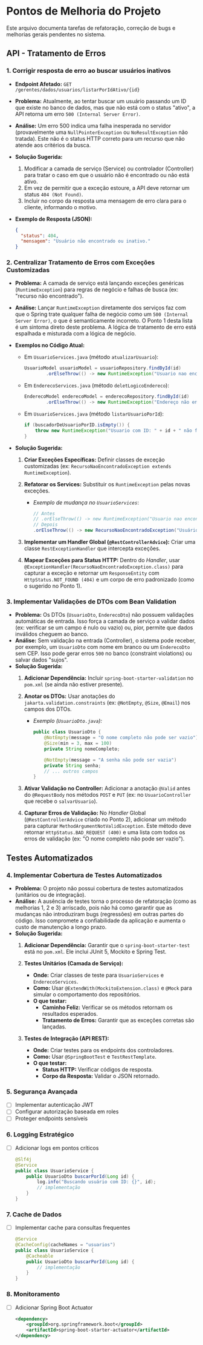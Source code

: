 # Pontos de Melhoria do Projeto

Este arquivo documenta tarefas de refatoração, correção de bugs e melhorias gerais pendentes no sistema.

## API - Tratamento de Erros

### 1. Corrigir resposta de erro ao buscar usuários inativos

- **Endpoint Afetado:** `GET /gerentes/dados/usuarios/listarPorIdAtivo/{id}`
- **Problema:** Atualmente, ao tentar buscar um usuário passando um ID que existe no banco de dados, mas que não está com o status "ativo", a API retorna um erro `500 (Internal Server Error)`.
- **Análise:** Um erro 500 indica uma falha inesperada no servidor (provavelmente uma `NullPointerException` ou `NoResultException` não tratada). Este não é o status HTTP correto para um recurso que não atende aos critérios da busca.
- **Solução Sugerida:**
    1.  Modificar a camada de serviço (Service) ou controlador (Controller) para tratar o caso em que o usuário não é encontrado ou não está ativo.
    2.  Em vez de permitir que a exceção estoure, a API deve retornar um status `404 (Not Found)`.
    3.  Incluir no corpo da resposta uma mensagem de erro clara para o cliente, informando o motivo.

- **Exemplo de Resposta (JSON):**
    ```json
    {
      "status": 404,
      "mensagem": "Usuário não encontrado ou inativo."
    }
    ```


### 2. Centralizar Tratamento de Erros com Exceções Customizadas

- **Problema:** A camada de serviço está lançando exceções genéricas (`RuntimeException`) para regras de negócio e falhas de busca (ex: "recurso não encontrado").
- **Análise:** Lançar `RuntimeException` diretamente dos serviços faz com que o Spring trate qualquer falha de negócio como um `500 (Internal Server Error)`, o que é semanticamente incorreto. O Ponto 1 desta lista é um sintoma direto deste problema. A lógica de tratamento de erro está espalhada e misturada com a lógica de negócio.
- **Exemplos no Código Atual:**
    - Em `UsuarioServices.java` (método `atualizarUsuario`):
      ```java
      UsuarioModel usuarioModel = usuarioRepository.findById(id)
              .orElseThrow(() -> new RuntimeException("Usuario nao encontrado"));
      ```

    - Em `EnderecoServices.java` (método `deletLogicoEndereco`):
      ```java
      EnderecoModel enderecoModel = enderecoRepository.findById(id)
              .orElseThrow(() -> new RuntimeException("Endereço não encontrado"));
      ```

    - Em `UsuarioServices.java` (método `listarUsuarioPorId`):
      ```java
      if (buscadorDeUsuarioPorID.isEmpty()) {
          throw new RuntimeException("Usuario com ID: " + id + " não foi encontrado");
      }
      ```

- **Solução Sugerida:**
    1.  **Criar Exceções Específicas:** Definir classes de exceção customizadas (ex: `RecursoNaoEncontradoException extends RuntimeException`).
    2.  **Refatorar os Services:** Substituir os `RuntimeException` pelas novas exceções.
        - *Exemplo de mudança no `UsuarioServices`*:
          ```java
          // Antes
          // .orElseThrow(() -> new RuntimeException("Usuario nao encontrado"));
          // Depois
          .orElseThrow(() -> new RecursoNaoEncontradoException("Usuário com ID: " + id + " não encontrado"));
          ```

    3.  **Implementar um Handler Global (`@RestControllerAdvice`):** Criar uma classe `RestExceptionHandler` que intercepta exceções.
    4.  **Mapear Exceções para Status HTTP:** Dentro do *Handler*, usar `@ExceptionHandler(RecursoNaoEncontradoException.class)` para capturar a exceção e retornar um `ResponseEntity` com `HttpStatus.NOT_FOUND (404)` e um corpo de erro padronizado (como o sugerido no Ponto 1).

### 3. Implementar Validações de DTOs com Bean Validation

- **Problema:** Os DTOs (`UsuarioDto`, `EnderecoDto`) não possuem validações automáticas de entrada. Isso força a camada de serviço a validar dados (ex: verificar se um campo é nulo ou vazio) ou, pior, permite que dados inválidos cheguem ao banco.
- **Análise:** Sem validação na entrada (Controller), o sistema pode receber, por exemplo, um `UsuarioDto` com nome em branco ou um `EnderecoDto` sem CEP. Isso pode gerar erros `500` no banco (constraint violations) ou salvar dados "sujos".
- **Solução Sugerida:**
    1.  **Adicionar Dependência:** Incluir `spring-boot-starter-validation` no `pom.xml` (se ainda não estiver presente).
    2.  **Anotar os DTOs:** Usar anotações do `jakarta.validation.constraints` (ex: `@NotEmpty`, `@Size`, `@Email`) nos campos dos DTOs.
        - *Exemplo (`UsuarioDto.java`):*
          ```java
          public class UsuarioDto {
              @NotEmpty(message = "O nome completo não pode ser vazio")
              @Size(min = 3, max = 100)
              private String nomeCompleto;

              @NotEmpty(message = "A senha não pode ser vazia")
              private String senha;
              // ... outros campos
          }
          ```

    3.  **Ativar Validação no Controller:** Adicionar a anotação `@Valid` antes do `@RequestBody` nos métodos `POST` e `PUT` (ex: no `UsuarioController` que recebe o `salvarUsuario`).
    4.  **Capturar Erros de Validação:** No *Handler* Global (`@RestControllerAdvice` criado no Ponto 2), adicionar um método para capturar `MethodArgumentNotValidException`. Este método deve retornar `HttpStatus.BAD_REQUEST (400)` e uma lista com todos os erros de validação (ex: "O nome completo não pode ser vazio").

## Testes Automatizados

### 4. Implementar Cobertura de Testes Automatizados

- **Problema:** O projeto não possui cobertura de testes automatizados (unitários ou de integração).
- **Análise:** A ausência de testes torna o processo de refatoração (como as melhorias 1, 2 e 3) arriscado, pois não há como garantir que as mudanças não introduziram bugs (regressões) em outras partes do código. Isso compromete a confiabilidade da aplicação e aumenta o custo de manutenção a longo prazo.
- **Solução Sugerida:**
    1.  **Adicionar Dependência:** Garantir que o `spring-boot-starter-test` está no `pom.xml`. Ele inclui JUnit 5, Mockito e Spring Test.
    2.  **Testes Unitários (Camada de Serviço):**
        * **Onde:** Criar classes de teste para `UsuarioServices` e `EnderecoServices`.
        * **Como:** Usar `@ExtendWith(MockitoExtension.class)` e `@Mock` para simular o comportamento dos repositórios.
        * **O que testar:**
            * **Caminho Feliz:** Verificar se os métodos retornam os resultados esperados.
            * **Tratamento de Erros:** Garantir que as exceções corretas são lançadas.

    3.  **Testes de Integração (API REST):**
        * **Onde:** Criar testes para os endpoints dos controladores.
        * **Como:** Usar `@SpringBootTest` e `TestRestTemplate`.
        * **O que testar:**
            * **Status HTTP:** Verificar códigos de resposta.
            * **Corpo da Resposta:** Validar o JSON retornado.

### 5. Segurança Avançada
- [ ] Implementar autenticação JWT
- [ ] Configurar autorização baseada em roles
- [ ] Proteger endpoints sensíveis

### 6. Logging Estratégico
- [ ] Adicionar logs em pontos críticos
  ```java
  @Slf4j
  @Service
  public class UsuarioService {
      public UsuarioDto buscarPorId(Long id) {
          log.info("Buscando usuário com ID: {}", id);
          // implementação
      }
  }
  ```

### 7. Cache de Dados
- [ ] Implementar cache para consultas frequentes
  ```java
  @Service
  @CacheConfig(cacheNames = "usuarios")
  public class UsuarioService {
      @Cacheable
      public UsuarioDto buscarPorId(Long id) {
          // implementação
      }
  }
  ```

### 8. Monitoramento
- [ ] Adicionar Spring Boot Actuator
  ```xml
  <dependency>
      <groupId>org.springframework.boot</groupId>
      <artifactId>spring-boot-starter-actuator</artifactId>
  </dependency>
  ```